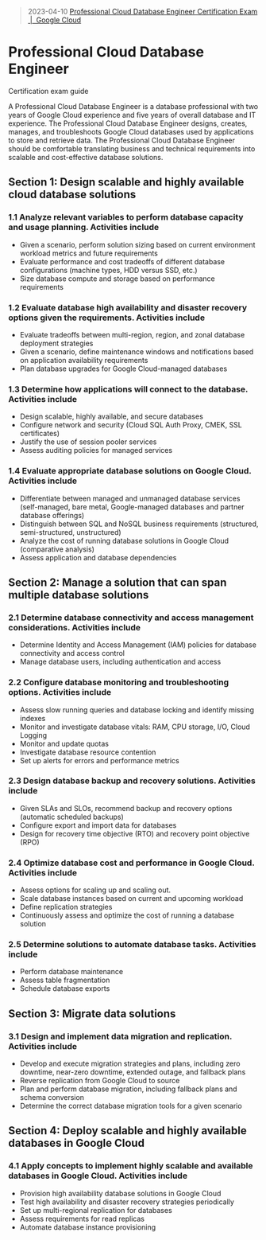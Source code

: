 > 2023-04-10 [Professional Cloud Database Engineer Certification Exam  |  Google Cloud](https://cloud.google.com/certification/guides/cloud-database-engineer)

# Professional Cloud Database Engineer

Certification exam guide

A Professional Cloud Database Engineer is a database professional with two years of Google Cloud experience and five years of overall database and IT experience. The Professional Cloud Database Engineer designs, creates, manages, and troubleshoots Google Cloud databases used by applications to store and retrieve data. The Professional Cloud Database Engineer should be comfortable translating business and technical requirements into scalable and cost-effective database solutions.

## Section 1: Design scalable and highly available cloud database solutions

### 1.1 Analyze relevant variables to perform database capacity and usage planning. Activities include

- Given a scenario, perform solution sizing based on current environment workload metrics and future requirements
- Evaluate performance and cost tradeoffs of different database configurations (machine types, HDD versus SSD, etc.)
- Size database compute and storage based on performance requirements

### 1.2 Evaluate database high availability and disaster recovery options given the requirements. Activities include

- Evaluate tradeoffs between multi-region, region, and zonal database deployment strategies
- Given a scenario, define maintenance windows and notifications based on application availability requirements
- Plan database upgrades for Google Cloud-managed databases

### 1.3 Determine how applications will connect to the database. Activities include

- Design scalable, highly available, and secure databases
- Configure network and security (Cloud SQL Auth Proxy, CMEK, SSL certificates)
- Justify the use of session pooler services
- Assess auditing policies for managed services

### 1.4 Evaluate appropriate database solutions on Google Cloud. Activities include

- Differentiate between managed and unmanaged database services (self-managed, bare metal, Google-managed databases and partner database offerings)
- Distinguish between SQL and NoSQL business requirements (structured, semi-structured, unstructured)
- Analyze the cost of running database solutions in Google Cloud (comparative analysis)
- Assess application and database dependencies

## Section 2: Manage a solution that can span multiple database solutions

### 2.1 Determine database connectivity and access management considerations. Activities include

- Determine Identity and Access Management (IAM) policies for database connectivity and access control
- Manage database users, including authentication and access

### 2.2 Configure database monitoring and troubleshooting options. Activities include

- Assess slow running queries and database locking and identify missing indexes
- Monitor and investigate database vitals: RAM, CPU storage, I/O, Cloud Logging
- Monitor and update quotas
- Investigate database resource contention
- Set up alerts for errors and performance metrics

### 2.3 Design database backup and recovery solutions. Activities include

- Given SLAs and SLOs, recommend backup and recovery options (automatic scheduled backups)
- Configure export and import data for databases
- Design for recovery time objective (RTO) and recovery point objective (RPO)

### 2.4 Optimize database cost and performance in Google Cloud. Activities include

- Assess options for scaling up and scaling out.
- Scale database instances based on current and upcoming workload
- Define replication strategies
- Continuously assess and optimize the cost of running a database solution

### 2.5 Determine solutions to automate database tasks. Activities include

- Perform database maintenance
- Assess table fragmentation
- Schedule database exports

## Section 3: Migrate data solutions

### 3.1 Design and implement data migration and replication. Activities include

- Develop and execute migration strategies and plans, including zero downtime, near-zero downtime, extended outage, and fallback plans
- Reverse replication from Google Cloud to source
- Plan and perform database migration, including fallback plans and schema conversion
- Determine the correct database migration tools for a given scenario

## Section 4: Deploy scalable and highly available databases in Google Cloud

### 4.1 Apply concepts to implement highly scalable and available databases in Google Cloud. Activities include

- Provision high availability database solutions in Google Cloud
- Test high availability and disaster recovery strategies periodically
- Set up multi-regional replication for databases
- Assess requirements for read replicas
- Automate database instance provisioning
